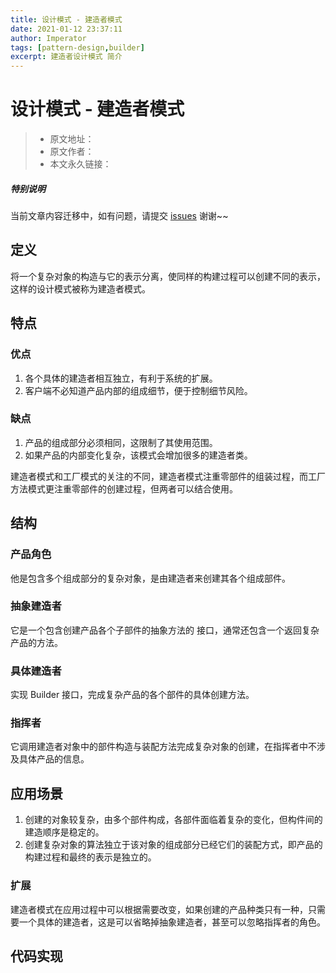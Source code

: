 ```yaml
---
title: 设计模式 - 建造者模式
date: 2021-01-12 23:37:11
author: Imperator
tags: [pattern-design,builder]
excerpt: 建造者设计模式 简介
---
```



# 设计模式 - 建造者模式

> * 原文地址：[]()
> * 原文作者：[]()
> * 本文永久链接：[]()

##### **特别说明**

当前文章内容迁移中，如有问题，请提交 [issues](https://github.com/Starrier/starrier.github.io/issues) 谢谢~~

## 定义

将一个复杂对象的构造与它的表示分离，使同样的构建过程可以创建不同的表示，这样的设计模式被称为建造者模式。

## 特点

### 优点

1. 各个具体的建造者相互独立，有利于系统的扩展。
2. 客户端不必知道产品内部的组成细节，便于控制细节风险。

### 缺点

1. 产品的组成部分必须相同，这限制了其使用范围。
2. 如果产品的内部变化复杂，该模式会增加很多的建造者类。

建造者模式和工厂模式的关注的不同，建造者模式注重零部件的组装过程，而工厂方法模式更注重零部件的创建过程，但两者可以结合使用。


## 结构

### 产品角色

他是包含多个组成部分的复杂对象，是由建造者来创建其各个组成部件。

### 抽象建造者

它是一个包含创建产品各个子部件的抽象方法的 接口，通常还包含一个返回复杂产品的方法。

### 具体建造者

实现 Builder 接口，完成复杂产品的各个部件的具体创建方法。

### 指挥者

它调用建造者对象中的部件构造与装配方法完成复杂对象的创建，在指挥者中不涉及具体产品的信息。

## 应用场景

1. 创建的对象较复杂，由多个部件构成，各部件面临着复杂的变化，但构件间的建造顺序是稳定的。
2. 创建复杂对象的算法独立于该对象的组成部分已经它们的装配方式，即产品的构建过程和最终的表示是独立的。

### 扩展

建造者模式在应用过程中可以根据需要改变，如果创建的产品种类只有一种，只需要一个具体的建造者，这是可以省略掉抽象建造者，甚至可以忽略指挥者的角色。

## 代码实现


